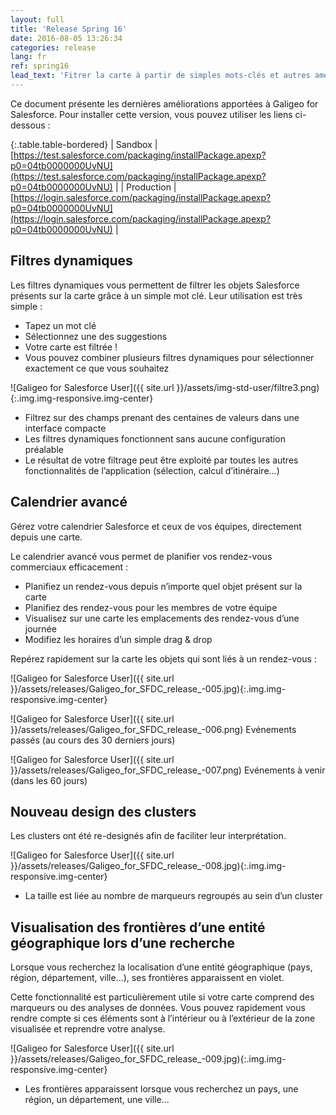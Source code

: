 ```yaml
---
layout: full
title: 'Release Spring 16'
date: 2016-08-05 13:26:34
categories: release
lang: fr
ref: spring16
lead_text: 'Fitrer la carte à partir de simples mots-clés et autres améliorations. Disponible maintenant !'
---
```


Ce document présente les dernières améliorations apportées à Galigeo for Salesforce. Pour installer cette version, vous pouvez utiliser les liens ci-dessous :

{:.table.table-bordered}
| Sandbox  | [https://test.salesforce.com/packaging/installPackage.apexp?p0=04tb0000000UvNU](https://test.salesforce.com/packaging/installPackage.apexp?p0=04tb0000000UvNU) |
| Production  | [https://login.salesforce.com/packaging/installPackage.apexp?p0=04tb0000000UvNU](https://login.salesforce.com/packaging/installPackage.apexp?p0=04tb0000000UvNU) |


## Filtres dynamiques

Les filtres dynamiques vous permettent de filtrer les objets Salesforce présents sur la carte grâce à un simple mot clé.
Leur utilisation est très simple :

- Tapez un mot clé
- Sélectionnez une des suggestions
- Votre carte est filtrée !
- Vous pouvez combiner plusieurs filtres dynamiques pour sélectionner exactement ce que vous
souhaitez

![Galigeo for Salesforce User]({{ site.url }}/assets/img-std-user/filtre3.png){:.img.img-responsive.img-center}


- Filtrez sur des champs prenant des centaines de valeurs dans une interface compacte
- Les filtres dynamiques fonctionnent sans aucune configuration préalable
- Le résultat de votre filtrage peut être exploité par toutes les autres fonctionnalités de l’application (sélection, calcul d’itinéraire...)

## Calendrier avancé

Gérez votre calendrier Salesforce et ceux de vos équipes, directement depuis une carte.

Le calendrier avancé vous permet de planifier vos rendez-vous commerciaux efficacement :

- Planifiez un rendez-vous depuis n’importe quel objet présent sur la carte
- Planifiez des rendez-vous pour les membres de votre équipe
- Visualisez sur une carte les emplacements des rendez-vous d’une journée
- Modifiez les horaires d’un simple drag & drop


Repérez rapidement sur la carte les objets qui sont liés à un rendez-vous : 

![Galigeo for Salesforce User]({{ site.url }}/assets/releases/Galigeo_for_SFDC_release_-005.jpg){:.img.img-responsive.img-center}

![Galigeo for Salesforce User]({{ site.url }}/assets/releases/Galigeo_for_SFDC_release_-006.png) Evénements passés (au cours des 30 derniers jours)

![Galigeo for Salesforce User]({{ site.url }}/assets/releases/Galigeo_for_SFDC_release_-007.png) Evénements à venir (dans les 60 jours)

## Nouveau design des clusters

Les clusters ont été re-designés afin de faciliter leur interprétation.

![Galigeo for Salesforce User]({{ site.url }}/assets/releases/Galigeo_for_SFDC_release_-008.jpg){:.img.img-responsive.img-center}

- La taille est liée au nombre de marqueurs regroupés au sein d’un cluster

## Visualisation des frontières d’une entité géographique lors d’une recherche

Lorsque vous recherchez la localisation d’une entité géographique (pays, région, département, ville...), ses frontières apparaissent en violet.

Cette fonctionnalité est particulièrement utile si votre carte comprend des marqueurs ou des analyses de données. Vous pouvez rapidement vous rendre compte si ces éléments sont à l’intérieur ou à l’extérieur de la zone visualisée et reprendre votre analyse.

![Galigeo for Salesforce User]({{ site.url }}/assets/releases/Galigeo_for_SFDC_release_-009.jpg){:.img.img-responsive.img-center}

- Les frontières apparaissent lorsque vous recherchez un pays, une région, un département, une ville...

